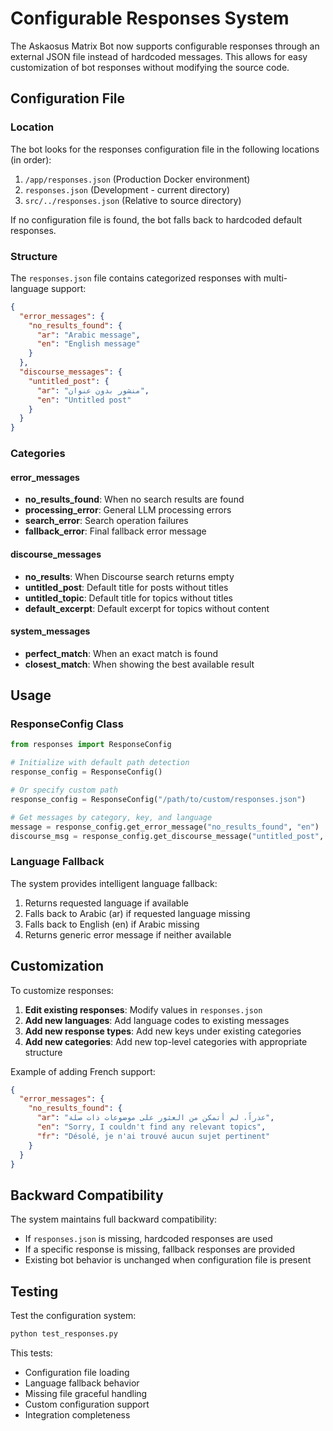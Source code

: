 # Configurable Responses System

The Askaosus Matrix Bot now supports configurable responses through an external JSON file instead of hardcoded messages. This allows for easy customization of bot responses without modifying the source code.

## Configuration File

### Location
The bot looks for the responses configuration file in the following locations (in order):
1. `/app/responses.json` (Production Docker environment)
2. `responses.json` (Development - current directory)
3. `src/../responses.json` (Relative to source directory)

If no configuration file is found, the bot falls back to hardcoded default responses.

### Structure

The `responses.json` file contains categorized responses with multi-language support:

```json
{
  "error_messages": {
    "no_results_found": {
      "ar": "Arabic message",
      "en": "English message"
    }
  },
  "discourse_messages": {
    "untitled_post": {
      "ar": "منشور بدون عنوان",
      "en": "Untitled post"
    }
  }
}
```

### Categories

#### error_messages
- **no_results_found**: When no search results are found
- **processing_error**: General LLM processing errors  
- **search_error**: Search operation failures
- **fallback_error**: Final fallback error message

#### discourse_messages  
- **no_results**: When Discourse search returns empty
- **untitled_post**: Default title for posts without titles
- **untitled_topic**: Default title for topics without titles
- **default_excerpt**: Default excerpt for topics without content

#### system_messages
- **perfect_match**: When an exact match is found
- **closest_match**: When showing the best available result

## Usage

### ResponseConfig Class

```python
from responses import ResponseConfig

# Initialize with default path detection
response_config = ResponseConfig()

# Or specify custom path
response_config = ResponseConfig("/path/to/custom/responses.json")

# Get messages by category, key, and language
message = response_config.get_error_message("no_results_found", "en")
discourse_msg = response_config.get_discourse_message("untitled_post", "ar")
```

### Language Fallback

The system provides intelligent language fallback:
1. Returns requested language if available
2. Falls back to Arabic (ar) if requested language missing
3. Falls back to English (en) if Arabic missing
4. Returns generic error message if neither available

## Customization

To customize responses:

1. **Edit existing responses**: Modify values in `responses.json`
2. **Add new languages**: Add language codes to existing messages
3. **Add new response types**: Add new keys under existing categories
4. **Add new categories**: Add new top-level categories with appropriate structure

Example of adding French support:
```json
{
  "error_messages": {
    "no_results_found": {
      "ar": "عذراً، لم أتمكن من العثور على موضوعات ذات صلة",
      "en": "Sorry, I couldn't find any relevant topics",
      "fr": "Désolé, je n'ai trouvé aucun sujet pertinent"
    }
  }
}
```

## Backward Compatibility

The system maintains full backward compatibility:
- If `responses.json` is missing, hardcoded responses are used
- If a specific response is missing, fallback responses are provided
- Existing bot behavior is unchanged when configuration file is present

## Testing

Test the configuration system:
```bash
python test_responses.py
```

This tests:
- Configuration file loading
- Language fallback behavior
- Missing file graceful handling  
- Custom configuration support
- Integration completeness